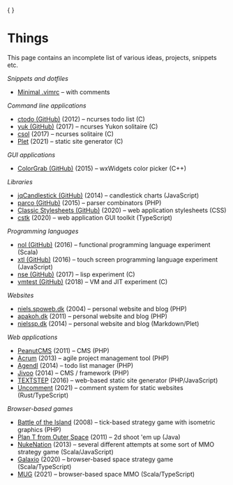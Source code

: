 {
}
# Things
This page contains an incomplete list of various ideas, projects, snippets etc.

*Snippets and dotfiles*

* [Minimal .vimrc](things/vimrc.md) – with comments

*Command line applications*

* [ctodo (GitHub)](https://github.com/nielssp/ctodo) (2012) – ncurses todo list (C)
* [yuk (GitHub)](https://github.com/nielssp/yuk) (2017) – ncurses Yukon solitaire (C)
* [csol](https://nielssp.dk/csol) (2017) – ncurses solitaire (C)
* [Plet](things/plet.md) (2021) &ndash; static site generator (C)

*GUI applications*

* [ColorGrab (GitHub)](https://github.com/nielssp/colorgrab) (2015) – wxWidgets color picker (C++)

*Libraries*

* [jqCandlestick (GitHub)](https://github.com/nielssp/jqCandlestick) (2014) – candlestick charts (JavaScript)
* [parco (GitHub)](https://github.com/nielssp/parco) (2015) – parser combinators (PHP)
* [Classic Stylesheets (GitHub)](https://github.com/nielssp/classic-stylesheets) (2020) &ndash; web application stylesheets (CSS)
* [cstk](https://github.com/nielssp/cstk) (2020) &ndash; web application GUI toolkit (TypeScript)

*Programming languages*

* [nol (GitHub)](https://github.com/nielssp/nol) (2016) – functional programming language experiment (Scala)
* [xtl (GitHub)](https://github.com/nielssp/xtl) (2016) – touch screen programming language experiment (JavaScript)
* [nse (GitHub)](https://github.com/nielssp/nse) (2017) – lisp experiment (C)
* [vmtest (GitHub)](https://github.com/nielssp/vmtest) (2018) – VM and JIT experiment (C)

*Websites*

* [niels.spoweb.dk](things/niels-spoweb-dk.md) (2004) – personal website and blog (PHP)
* [apakoh.dk](things/apakoh-dk.md) (2011) – personal website and blog (PHP)
* [nielssp.dk](things/nielssp-dk.md) (2014) – personal website and blog (Markdown/Plet)

*Web applications*

* [PeanutCMS](things/peanutcms.md) (2011) – CMS (PHP)
* [Acrum](things/acrum.md) (2013) – agile project management tool (PHP)
* [Agendl](things/agendl.md) (2014) – todo list manager (PHP)
* [Jivoo](things/jivoo.md) (2014) – CMS / framework (PHP)
* [TEXTSTEP](things/textstep.md) (2016) – web-based static site generator (PHP/JavaScript)
* [Uncomment](../published/uncomment.md) (2021) &ndash; comment system for static websites (Rust/TypeScript)

*Browser-based games*

* [Battle of the Island](things/boti.md) (2008) – tick-based strategy game with isometric graphics  (PHP)
* [Plan T from Outer Space](things/ptfos.md) (2011) – 2d shoot 'em up (Java)
* [NukeNation](things/nukenation.md) (2013) – several different attempts at some sort of MMO strategy game (Scala/JavaScript)
* [Galaxio](things/galaxio.md) (2020) &ndash; browser-based space strategy game (Scala/TypeScript)
* [MUG](things/mug.md) (2021) &ndash; browser-based space MMO (Scala/TypeScript)

